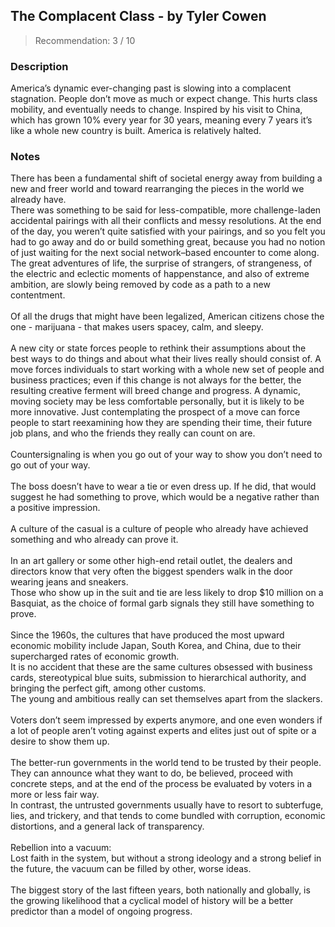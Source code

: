 ## The Complacent Class - by Tyler Cowen
> Recommendation: 3 / 10
    
### Description
America’s dynamic ever-changing past is slowing into a complacent stagnation. People don’t move as much or expect change. This hurts class mobility, and eventually needs to change. Inspired by his visit to China, which has grown 10% every year for 30 years, meaning every 7 years it’s like a whole new country is built. America is relatively halted.
    
### Notes
There has been a fundamental shift of societal energy away from building a new and freer world and toward rearranging the pieces in the world we already have.<br>
There was something to be said for less-compatible, more challenge-laden accidental pairings with all their conflicts and messy resolutions. At the end of the day, you weren’t quite satisfied with your pairings, and so you felt you had to go away and do or build something great, because you had no notion of just waiting for the next social network–based encounter to come along.<br>
The great adventures of life, the surprise of strangers, of strangeness, of the electric and eclectic moments of happenstance, and also of extreme ambition, are slowly being removed by code as a path to a new contentment.<br>
<br>
Of all the drugs that might have been legalized, American citizens chose the one - marijuana - that makes users spacey, calm, and sleepy.<br>
<br>
A new city or state forces people to rethink their assumptions about the best ways to do things and about what their lives really should consist of. A move forces individuals to start working with a whole new set of people and business practices; even if this change is not always for the better, the resulting creative ferment will breed change and progress. A dynamic, moving society may be less comfortable personally, but it is likely to be more innovative. Just contemplating the prospect of a move can force people to start reexamining how they are spending their time, their future job plans, and who the friends they really can count on are.<br>
<br>
Countersignaling is when you go out of your way to show you don’t need to go out of your way.<br>
<br>
The boss doesn’t have to wear a tie or even dress up. If he did, that would suggest he had something to prove, which would be a negative rather than a positive impression.<br>
<br>
A culture of the casual is a culture of people who already have achieved something and who already can prove it.<br>
<br>
In an art gallery or some other high-end retail outlet, the dealers and directors know that very often the biggest spenders walk in the door wearing jeans and sneakers.<br>
Those who show up in the suit and tie are less likely to drop $10 million on a Basquiat, as the choice of formal garb signals they still have something to prove.<br>
<br>
Since the 1960s, the cultures that have produced the most upward economic mobility include Japan, South Korea, and China, due to their supercharged rates of economic growth.<br>
It is no accident that these are the same cultures obsessed with business cards, stereotypical blue suits, submission to hierarchical authority, and bringing the perfect gift, among other customs.<br>
The young and ambitious really can set themselves apart from the slackers.<br>
<br>
Voters don’t seem impressed by experts anymore, and one even wonders if a lot of people aren’t voting against experts and elites just out of spite or a desire to show them up.<br>
<br>
The better-run governments in the world tend to be trusted by their people. They can announce what they want to do, be believed, proceed with concrete steps, and at the end of the process be evaluated by voters in a more or less fair way.<br>
In contrast, the untrusted governments usually have to resort to subterfuge, lies, and trickery, and that tends to come bundled with corruption, economic distortions, and a general lack of transparency.<br>
<br>
Rebellion into a vacuum:<br>
Lost faith in the system, but without a strong ideology and a strong belief in the future, the vacuum can be filled by other, worse ideas.<br>
<br>
The biggest story of the last fifteen years, both nationally and globally, is the growing likelihood that a cyclical model of history will be a better predictor than a model of ongoing progress.
